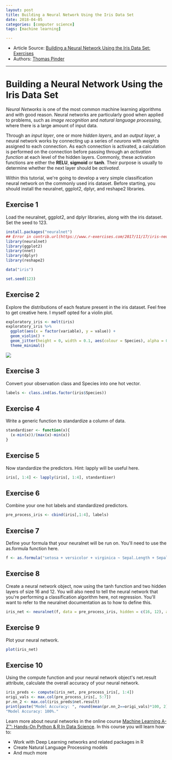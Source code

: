 ```yaml
---
layout: post
title: Building a Neural Network Using the Iris Data Set
date: 2018-04-05
categories: [computer science]
tags: [machine learning]

---
```



* Article Source: [Building a Neural Network Using the Iris Data Set: Exercises](https://www.r-exercises.com/2017/11/17/iris-neural-network-exercises/)
* Authors: [Thomas Pinder](https://www.r-exercises.com/author/tompinder/)

---

Building a Neural Network Using the Iris Data Set
========

*Neural Networks* is one of the most common machine learning algorithms and with good reason. Neural networks are particularly good when applied to problems, such as *image recognition* and *natural language processing*, where there is a large amount of input data.

Through an *input layer*, one or more *hidden layers*, and an *output layer*, a neural network works by connecting up a series of *neurons* with *weights* assigned to each connection. As each connection is activated, a calculation is performed on the connection before passing through an *activation function* at each level of the hidden layers. Commonly, these activation functions are either the **RELU**, **sigmoid** or **tanh**. Their purpose is usually to determine whether the next layer should be *activated*.

Within this tutorial, we're going to develop a very simple classification neural network on the commonly used iris dataset. Before starting, you should install the neuralnet, ggplot2, dplyr, and reshape2 libraries. 

## Exercise 1

Load the neuralnet, ggplot2, and dplyr libraries, along with the iris dataset. Set the seed to 123.

~~~r
install.packages("neuralnet")
## Error in contrib.url(https://www.r-exercises.com/2017/11/17/iris-neural-network-solutions/repos, type): trying to use CRAN without setting a mirror
library(neuralnet)
library(ggplot2)
library(nnet)
library(dplyr)
library(reshape2)

data("iris")

set.seed(123)
~~~

## Exercise 2

Explore the distributions of each feature present in the iris dataset. Feel free to get creative here. I myself opted for a violin plot.

~~~r
exploratory_iris <- melt(iris)
exploratory_iris %>%
  ggplot(aes(x = factor(variable), y = value)) +
  geom_violin() +
  geom_jitter(height = 0, width = 0.1, aes(colour = Species), alpha = 0.7) +
  theme_minimal()
~~~
![](https://r-exercises.com/wp-content/uploads/2017/10/neuralnet-1.png)

## Exercise 3

Convert your observation class and Species into one hot vector.

~~~r
labels <- class.ind(as.factor(iris$Species))
~~~

## Exercise 4

Write a generic function to standardize a column of data.

~~~r
standardiser <- function(x){
  (x-min(x))/(max(x)-min(x))
}
~~~

## Exercise 5

Now standardize the predictors. Hint: lapply will be useful here.

~~~r
iris[, 1:4] <- lapply(iris[, 1:4], standardiser)
~~~

## Exercise 6

Combine your one hot labels and standardized predictors.

~~~r
pre_process_iris <- cbind(iris[,1:4], labels)
~~~

## Exercise 7

Define your formula that your neuralnet will be run on. You'll need to use the as.formula function here.

~~~r
f <- as.formula("setosa + versicolor + virginica ~ Sepal.Length + Sepal.Width + Petal.Length + Petal.Width")
~~~


## Exercise 8

Create a neural network object, now using the tanh function and two hidden layers of size 16 and 12. You will also need to tell the neural network that you're performing a classification algorithm here, not regression. You'll want to refer to the neuralnet documentation as to how to define this.


~~~r
iris_net <- neuralnet(f, data = pre_process_iris, hidden = c(16, 12), act.fct = "tanh", linear.output = FALSE)
~~~
## Exercise 9

Plot your neural network.

~~~r
plot(iris_net)
~~~

## Exercise 10

Using the compute function and your neural network object's net.result attribute, calculate the overall accuracy of your neural network.

~~~r
iris_preds <- compute(iris_net, pre_process_iris[, 1:4])
origi_vals <- max.col(pre_process_iris[, 5:7])
pr.nn_2 <- max.col(iris_preds$net.result)
print(paste("Model Accuracy: ", round(mean(pr.nn_2==origi_vals)*100, 2), "%.", sep = ""))
"Model Accuracy: 100%."
~~~

Learn more about neural networks in the online course [Machine Learning A-Z™: Hands-On Python & R In Data Science](http://www.r-exercises.com/product/machine-learning-a-z-hands-on-python-r-in-data-science/). In this course you will learn how to:

* Work with Deep Learning networks and related packages in R
* Create Natural Language Processing models
* And much more

